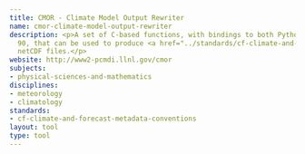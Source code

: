 ```yaml
---
title: CMOR - Climate Model Output Rewriter
name: cmor-climate-model-output-rewriter
description: <p>A set of C-based functions, with bindings to both Python and FORTRAN
  90, that can be used to produce <a href="../standards/cf-climate-and-forecast-metadata-conventions.html">CF</a>-compliant
  netCDF files.</p>
website: http://www2-pcmdi.llnl.gov/cmor
subjects:
- physical-sciences-and-mathematics
disciplines:
- meteorology
- climatology
standards:
- cf-climate-and-forecast-metadata-conventions
layout: tool
type: tool
---
```



